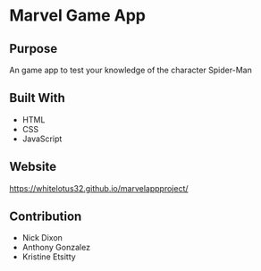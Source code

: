 # Marvel Game App

## Purpose
An game app to test your knowledge of the character Spider-Man

## Built With
* HTML
* CSS
* JavaScript

## Website
https://whitelotus32.github.io/marvelappproject/

## Contribution
* Nick Dixon
* Anthony Gonzalez
* Kristine Etsitty
